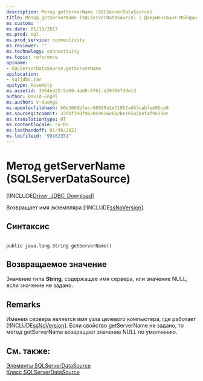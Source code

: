 ```yaml
---
description: Метод getServerName (SQLServerDataSource)
title: Метод getServerName (SQLServerDataSource) | Документация Майкрософт
ms.custom: ''
ms.date: 01/19/2017
ms.prod: sql
ms.prod_service: connectivity
ms.reviewer: ''
ms.technology: connectivity
ms.topic: reference
apiname:
- SQLServerDataSource.getServerName
apilocation:
- sqljdbc.jar
apitype: Assembly
ms.assetid: 3004ed22-5d69-4dd0-8761-d39f0b7dde13
author: David-Engel
ms.author: v-daenge
ms.openlocfilehash: b0e3669bfacc98989a1e21852ad53cabfee95ce0
ms.sourcegitcommit: 33f0f190f962059826e002be165a2bef4f9e350c
ms.translationtype: HT
ms.contentlocale: ru-RU
ms.lasthandoff: 01/30/2021
ms.locfileid: "99162351"
---
```

# <a name="getservername-method-sqlserverdatasource"></a>Метод getServerName (SQLServerDataSource)
[!INCLUDE[Driver_JDBC_Download](../../../includes/driver_jdbc_download.md)]

  Возвращает имя экземпляра [!INCLUDE[ssNoVersion](../../../includes/ssnoversion-md.md)].  
  
## <a name="syntax"></a>Синтаксис  
  
```  
  
public java.lang.String getServerName()  
```  
  
## <a name="return-value"></a>Возвращаемое значение  
 Значение типа **String**, содержащее имя сервера, или значение NULL, если значение не задано.  
  
## <a name="remarks"></a>Remarks  
 Именем сервера является имя узла целевого компьютера, где работает [!INCLUDE[ssNoVersion](../../../includes/ssnoversion-md.md)]. Если свойство getServerName не задано, то метод getServerName возвращает значение NULL по умолчанию.  
  
## <a name="see-also"></a>См. также:  
 [Элементы SQLServerDataSource](../../../connect/jdbc/reference/sqlserverdatasource-members.md)   
 [Класс SQLServerDataSource](../../../connect/jdbc/reference/sqlserverdatasource-class.md)  
  
  
